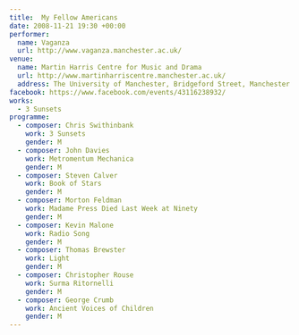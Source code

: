 ```yaml
---
title:  My Fellow Americans
date: 2008-11-21 19:30 +00:00
performer:
  name: Vaganza
  url: http://www.vaganza.manchester.ac.uk/
venue:
  name: Martin Harris Centre for Music and Drama
  url: http://www.martinharriscentre.manchester.ac.uk/
  address: The University of Manchester, Bridgeford Street, Manchester M13 9PL, United Kingdom
facebook: https://www.facebook.com/events/43116238932/
works:
  - 3 Sunsets
programme:
  - composer: Chris Swithinbank
    work: 3 Sunsets
    gender: M
  - composer: John Davies
    work: Metromentum Mechanica
    gender: M
  - composer: Steven Calver
    work: Book of Stars
    gender: M
  - composer: Morton Feldman
    work: Madame Press Died Last Week at Ninety
    gender: M
  - composer: Kevin Malone
    work: Radio Song
    gender: M
  - composer: Thomas Brewster
    work: Light
    gender: M
  - composer: Christopher Rouse
    work: Surma Ritornelli
    gender: M
  - composer: George Crumb
    work: Ancient Voices of Children
    gender: M
---
```

